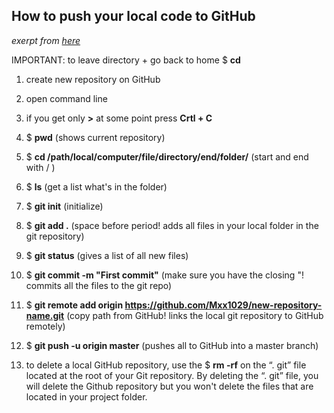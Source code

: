 ## How to push your local code to GitHub 

_exerpt from [here](https://www.youtube.com/watch?v=wrb7Gge9yoE)_

IMPORTANT: to leave directory + go back to home $ **cd**

1. create new repository on GitHub 

2. open command line

3. if you get only **>** at some point press **Crtl + C**

4. $ **pwd**    (shows current repository)

5. $ **cd /path/local/computer/file/directory/end/folder/**    (start and end with / )

6. $ **ls**     (get a list what's in the folder)

7. $ **git init**     (initialize)

8. $ **git add .**    (space before period! adds all files in your local folder in the git repository)

9. $ **git status**   (gives a list of all new files)

10. $ **git commit -m "First commit"**   (make sure you have the closing "! commits all the files to the git repo)

11. $ **git remote add origin https://github.com/Mxx1029/new-repository-name.git**    (copy path from GitHub! links the local git repository to GitHub remotely)

12. $ **git push -u origin master**     (pushes all to GitHub into a master branch)

13. to delete a local GitHub repository, use the $ **rm -rf** on the “. git” file located at the root of your Git repository. By deleting the “. git” file, you will delete the Github repository but you won't delete the files that are located in your project folder.

